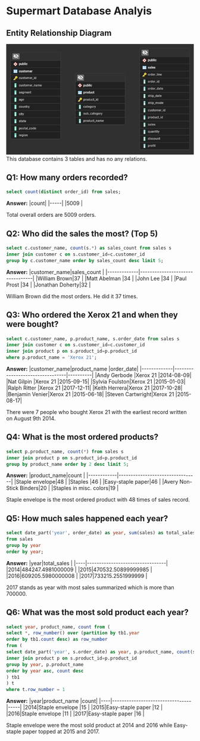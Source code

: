 # Supermart Database Analyis

## Entity Relationship Diagram
<img width="577" alt="image" src="https://raw.githubusercontent.com/tengkumuazabs/my-portfolio/main/sql/erd%20diagram/ERD_Supermart.png">
This database contains 3 tables and has no any relations.

## Q1: How many orders recorded?
````sql
select count(distinct order_id) from sales;
````
**Answer:**
|count|
|-----|
|5009 |

Total overall orders are 5009 orders.

## Q2: Who did the sales the most? (Top 5)
````sql
select c.customer_name, count(s.*) as sales_count from sales s 
inner join customer c on s.customer_id=c.customer_id
group by c.customer_name order by sales_count desc limit 5;
````
**Answer:**
|customer_name|sales_count                      |
|-------------|---------------------------------|
|William Brown|37                               |
|Matt Abelman |34                               |
|John Lee     |34                               |
|Paul Prost   |34                               |
|Jonathan Doherty|32                               |

William Brown did the most orders. He did it 37 times.

## Q3: Who ordered the Xerox 21 and when they were bought?
````sql
select c.customer_name, p.product_name, s.order_date from sales s
inner join customer c on s.customer_id=c.customer_id
inner join product p on s.product_id=p.product_id
where p.product_name = 'Xerox 21';  
````
**Answer:**
|customer_name|product_name                     |order_date|
|-------------|---------------------------------|----------|
|Andy Gerbode |Xerox 21                         |2014-08-09|
|Nat Gilpin   |Xerox 21                         |2015-09-15|
|Sylvia Foulston|Xerox 21                         |2015-01-03|
|Ralph Ritter |Xerox 21                         |2017-12-11|
|Keith Herrera|Xerox 21                         |2017-10-28|
|Benjamin Venier|Xerox 21                         |2015-06-18|
|Steven Cartwright|Xerox 21                         |2015-08-17|

There were 7 people who bought Xerox 21 with the earliest record written on August 9th 2014.

## Q4: What is the most ordered products?
````sql
select p.product_name, count(*) from sales s
inner join product p on s.product_id=p.product_id
group by product_name order by 2 desc limit 5;
````
**Answer:**
|product_name|count                            |
|------------|---------------------------------|
|Staple envelope|48                               |
|Staples     |46                               |
|Easy-staple paper|46                               |
|Avery Non-Stick Binders|20                               |
|Staples in misc. colors|19                               |

Staple envelope is the most ordered product with 48 times of sales record.

## Q5: How much sales happened each year?
````sql
select date_part('year', order_date) as year, sum(sales) as total_sales
from sales
group by year
order by year;
````
**Answer:**
|year|total_sales                      |
|----|---------------------------------|
|2014|484247.4981000009                |
|2015|470532.50899999985               |
|2016|609205.5980000008                |
|2017|733215.2551999999                |

2017 stands as year with most sales summarized which is more than 700000.

## Q6: What was the most sold product each year?
````sql
select year, product_name, count from (
select *, row_number() over (partition by tb1.year 
order by tb1.count desc) as row_number
from (
select date_part('year', s.order_date) as year, p.product_name, count(s.product_id) from sales s
inner join product p on s.product_id=p.product_id
group by year, p.product_name
order by year asc, count desc
) tb1
) t 
where t.row_number = 1
````
**Answer:**
|year|product_name                     |count|
|----|---------------------------------|-----|
|2014|Staple envelope                  |15   |
|2015|Easy-staple paper                |12   |
|2016|Staple envelope                  |11   |
|2017|Easy-staple paper                |16   |

Staple envelope were the most sold product at 2014 and 2016 while Easy-staple paper topped at 2015 and 2017.
